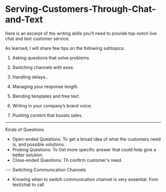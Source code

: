 # Serving-Customers-Through-Chat-and-Text
Here is an excerpt of the writing skills you’ll need to provide top-notch live chat and text customer service.

As learned, I will share few tips on the following subtopics:
1. Asking questions that solve problems.

2. Switching channels with ease.

3. Handling delays..

4. Managing your response length.

5. Blending templates and free text.

6. Writing in your company’s brand voice.

7. Pushing content that boosts sales.

---
Kinds of Questions
- Open-ended Questions: To get a broad idea of what the customers need is, and possible solutions.
- Probing Questions: To Get more specific answer that could help give a better solution.
- Close-ended Questions: Th confirm customer's need.

--- Switching Communication Channels
- Knowing when to switch communication channel is very essential: from text/chat to call

